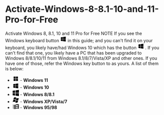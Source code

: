 # Activate-Windows-8-8.1-10-and-11-Pro-for-Free
Activate Windows 8, 8.1, 10 and 11 Pro for Free
NOTE
If you see the Windows keyboard button <kbd><img src="./icon/icons8-windows-10-100.png" width="20"></kbd> in this guide; and you can't find it on your keyboard, you likely have/had Windows 10 which has the button <kbd><img src="./icon/icons8-windows-10-100.png" width="20"></kbd> . If you can't find that one, you likely have a PC that has been upgraded to Windows 8/8.1/10/11 from Windows 8.1/8/7/Vista/XP and other ones. If you have one of those, refer the Windows key button to as yours. A list of them is below:
- <kbd><img src="./icon/icons8-windows-11-100.png" width="20"></kbd> - **Windows 11**
- <kbd><img src="./icon/icons8-windows-10-100.png" width="20"></kbd> - **Windows 10**
- <kbd><img src="./icon/icons8-windows8-100.png" width="20"></kbd> - **Windows 8/8.1**
- <kbd><img src="./icon/icons8-windows-xp-100.png" width="20"></kbd> - **Windows XP/Vista/7**
- <kbd><img src="./icon/icons8-windows-98-100.png" width="20"></kbd> - **Windows 95/98**

 
